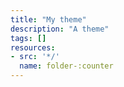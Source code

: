 ```yaml
---
title: "My theme"
description: "A theme"
tags: []
resources:
- src: '*/'
  name: folder-:counter
---
```


